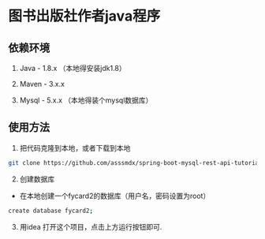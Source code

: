 # 图书出版社作者java程序

## 依赖环境

1. Java - 1.8.x （本地得安装jdk1.8）

2. Maven - 3.x.x

3. Mysql - 5.x.x （本地得装个mysql数据库）

## 使用方法

1. 把代码克隆到本地，或者下载到本地

```bash
git clone https://github.com/asssmdx/spring-boot-mysql-rest-api-tutorial.git
```

2. 创建数据库

- 在本地创建一个fycard2的数据库（用户名，密码设置为root）

```bash
create database fycard2;
```

3. 用idea 打开这个项目，点击上方运行按钮即可.